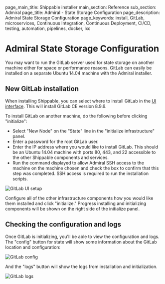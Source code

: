 page_main_title: Shippable installer
main_section: Reference
sub_section: Admiral
page_title: Admiral - State Storage Configuration
page_description: Admiral State Storage Configuration
page_keywords: install, GitLab, microservices, Continuous Integration, Continuous Deployment, CI/CD, testing, automation, pipelines, docker, lxc

# Admiral State Storage Configuration
You may want to run the GitLab server used for state storage on another machine either for space or performance reasons.  GitLab can easily be installed on a separate Ubuntu 14.04 machine with the Admiral installer.

## New GitLab installation
When installing Shippable, you can select where to install GitLab in the [UI interface](admiral/#the-admiral-ui).  This will install GitLab CE version 8.9.6.

To install GitLab on another machine, do the following before clicking "initialize":

- Select "New Node" on the "State" line in the "initialize infrastructure" panel.
- Enter a password for the root GitLab user.
- Enter the IP address where you would like to install GitLab.  This should be an Ubuntu 14.04 machine with ports 80, 443, and 22 accessible to the other Shippable components and services.
- Run the command displayed to allow Admiral SSH access to the machine on the machine chosen and check the box to confirm that this step was completed.  SSH access is required to run the installation scripts.

<img src="../../images/reference/admiral/admiral-gitlab-ui-setup.png" alt="GitLab UI setup">

Configure all of the other infrastructure components how you would like them installed and click "initialize."  Progress installing and initializing components will be shown on the right side of the initialize panel.

## Checking the configuration and logs
Once GitLab is initializing, you'll be able to view the configuration and logs.  The "config" button for state will show some information about the GitLab location and configuration:

<img src="../../images/reference/admiral/admiral-gitlab-config.png" alt="GitLab config">

And the "logs" button will show the logs from installation and initialization.

<img src="../../images/reference/admiral/admiral-gitlab-logs.png" alt="GitLab logs">
